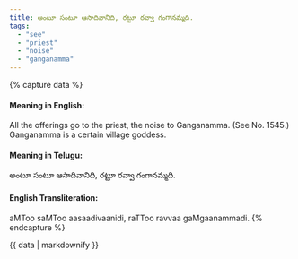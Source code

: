 ```yaml
---
title: అంటూ సంటూ ఆసాదివానిది, రట్టూ రవ్వా గంగానమ్మది.
tags:
  - "see"
  - "priest"
  - "noise"
  - "ganganamma"
---
```


{% capture data %}
#### Meaning in English:
All the offerings go to the priest, the noise to Ganganamma.
(See No. 1545.)
Ganganamma is a certain village goddess.

#### Meaning in Telugu:
అంటూ సంటూ ఆసాదివానిది, రట్టూ రవ్వా గంగానమ్మది.

#### English Transliteration:
aMToo saMToo aasaadivaanidi, raTToo ravvaa gaMgaanammadi.
{% endcapture %}

{{ data | markdownify }}

